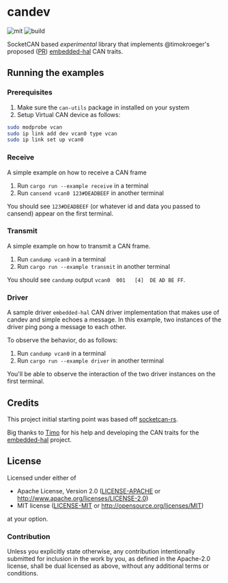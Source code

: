 # candev

![mit](https://img.shields.io/github/license/reneherrero/candev)
![build](https://img.shields.io/github/workflow/status/reneherrero/candev/Continuous%20Integration)

SocketCAN based *experimental* library that implements @timokroeger's proposed ([PR](https://github.com/rust-embedded/embedded-hal/pull/212)) [embedded-hal](https://github.com/timokroeger/embedded-hal/tree/can) CAN traits.

## Running the examples

### Prerequisites

1. Make sure the `can-utils` package in installed on your system
2. Setup Virtual CAN device as follows:
```bash
sudo modprobe vcan
sudo ip link add dev vcan0 type vcan
sudo ip link set up vcan0
```

### Receive

A simple example on how to receive a CAN frame

1. Run `cargo run --example receive` in a terminal
2. Run `cansend vcan0 123#DEADBEEF` in another terminal

You should see `123#DEADBEEF` (or whatever id and data you passed to cansend) appear on the first terminal.

### Transmit 

A simple example on how to transmit a CAN frame.

1. Run `candump vcan0` in a terminal
2. Run `cargo run --example transmit` in another terminal

You should see `candump` output `vcan0  001   [4]  DE AD BE FF`.

### Driver

A sample driver `embedded-hal` CAN driver implementation that makes use of candev and simple echoes a message. In this example, two instances of the driver ping pong a message to each other.

To observe the behavior, do as follows:
1. Run `candump vcan0` in a terminal
2. Run `cargo run --example driver` in another terminal

You'll be able to observe the interaction of the two driver instances on the first terminal.

## Credits

This project initial starting point was based off [socketcan-rs](https://github.com/mbr/socketcan-rs).

Big thanks to [Timo](https://github.com/timokroeger) for his help and developing the CAN traits for the [embedded-hal](https://github.com/rust-embedded/embedded-hal) project.

## License

Licensed under either of

- Apache License, Version 2.0 ([LICENSE-APACHE](LICENSE-APACHE) or
  http://www.apache.org/licenses/LICENSE-2.0)
- MIT license ([LICENSE-MIT](LICENSE-MIT) or http://opensource.org/licenses/MIT)

at your option.

### Contribution

Unless you explicitly state otherwise, any contribution intentionally submitted
for inclusion in the work by you, as defined in the Apache-2.0 license, shall be
dual licensed as above, without any additional terms or conditions.

